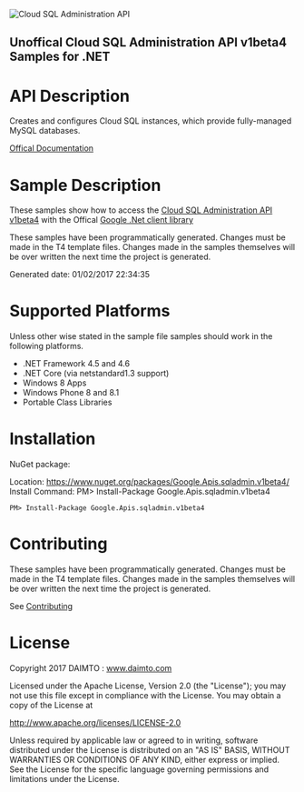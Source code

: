 ﻿![Cloud SQL Administration API](https://www.gstatic.com/images/branding/product/1x/googleg_32dp.png)

## Unoffical Cloud SQL Administration API v1beta4 Samples for .NET  ##

API Description
=============

Creates and configures Cloud SQL instances, which provide fully-managed MySQL databases.

[Offical Documentation](https://cloud.google.com/sql/docs/reference/latest)

Sample Description
=============

These samples show how to access the [Cloud SQL Administration API v1beta4](https://cloud.google.com/sql/docs/reference/latest) with the Offical [Google .Net client library](https://github.com/google/google-api-dotnet-client)

These samples have been programmatically generated. Changes must be made in the T4 template files. Changes made in the samples themselves will be over written the next time the project is generated.

Generated date: 01/02/2017 22:34:35 

Supported Platforms
=================================

Unless other wise stated in the sample file samples should work in the following platforms.

* .NET Framework 4.5 and 4.6
* .NET Core (via netstandard1.3 support)
* Windows 8 Apps
* Windows Phone 8 and 8.1
* Portable Class Libraries

Installation
=================================

NuGet package:

Location: https://www.nuget.org/packages/Google.Apis.sqladmin.v1beta4/ 
Install Command: PM>  Install-Package Google.Apis.sqladmin.v1beta4

```
PM> Install-Package Google.Apis.sqladmin.v1beta4
```

Contributing
=================================

These samples have been programmatically generated. Changes must be made in the T4 template files. Changes made in the samples themselves will be over written the next time the project is generated.

See [Contributing](CONTRIBUTING.md)

License
=================================

Copyright 2017 DAIMTO :  www.daimto.com

Licensed under the Apache License, Version 2.0 (the "License"); you may not use this file except in compliance with
the License. You may obtain a copy of the License at

http://www.apache.org/licenses/LICENSE-2.0

Unless required by applicable law or agreed to in writing, software distributed under the License is distributed on
an "AS IS" BASIS, WITHOUT WARRANTIES OR CONDITIONS OF ANY KIND, either express or implied. See the License for the
specific language governing permissions and limitations under the License.